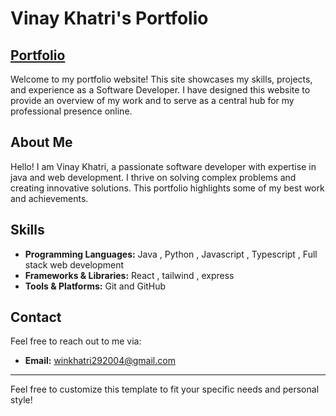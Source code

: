 # Vinay Khatri's Portfolio

## [Portfolio](https://vinaykhatri.netlify.app/)

Welcome to my portfolio website! This site showcases my skills, projects, and experience as a Software Developer. I have designed this website to provide an overview of my work and to serve as a central hub for my professional presence online.

## About Me

Hello! I am Vinay Khatri, a passionate software developer with expertise in java and web development. I thrive on solving complex problems and creating innovative solutions. This portfolio highlights some of my best work and achievements.

## Skills

- **Programming Languages:** Java , Python , Javascript , Typescript , Full stack web development
- **Frameworks & Libraries:** React , tailwind , express 
- **Tools & Platforms:** Git and GitHub

## Contact

Feel free to reach out to me via:

- **Email:** winkhatri292004@gmail.com
---

Feel free to customize this template to fit your specific needs and personal style!

